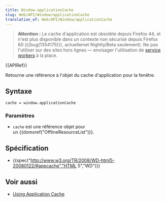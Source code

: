 ```yaml
---
title: Window.applicationCache
slug: Web/API/Window/applicationCache
translation_of: Web/API/Window/applicationCache
---
```

> **Attention :** Le cache d'application est obsolète depuis Firefox 44, et n'est plus disponible dans un contexte non sécurisé depuis Firefox 60 ({{bug(1354175)}}, actuellemet Nightly/Beta seulement). Ne pas l'utiliser sur des sites hors lignes — envisager l'utilisation de [service workers](/en-US/docs/Web/API/Service_Worker_API) à la place.

{{APIRef}}

Retourne une référence à l'objet du cache d'application pour la fenêtre.

## Syntaxe

    cache = window.applicationCache

### Paramètres

- `cache` est une référence objet pour un {{domxref("OfflineResourceList")}}.

## Spécification

- {{spec("http://www.w3.org/TR/2008/WD-html5-20080122/#appcache","HTML 5","WD")}}

## Voir aussi

- [Using Application Cache](/en-US/docs/HTML/Using_the_application_cache)
